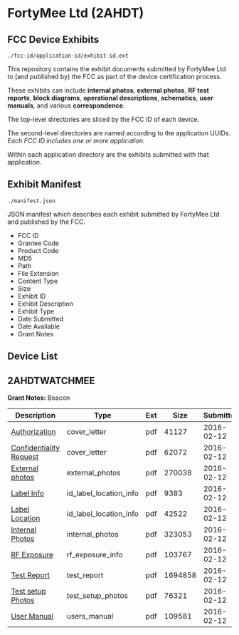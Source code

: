# FortyMee Ltd (2AHDT)
## FCC Device Exhibits

```
./fcc-id/application-id/exhibit-id.ext
```

This repository contains the exhibit documents submitted by FortyMee Ltd to (and published by) the FCC as part of the device certification process.

These exhibits can include **internal photos**, **external photos**, **RF test reports**, **block diagrams**, **operational descriptions**, **schematics**, **user manuals**, and various **correspondence**.

The top-level directories are sliced by the FCC ID of each device.

The second-level directories are named according to the application UUIDs. *Each FCC ID includes one or more application.*

Within each application directory are the exhibits submitted with that application. 

## Exhibit Manifest

```
./manifest.json
```

JSON manifest which describes each exhibit submitted by FortyMee Ltd and published by the FCC.

- FCC ID
- Grantee Code
- Product Code
- MD5
- Path
- File Extension
- Content Type
- Size
- Exhibit ID
- Exhibit Description
- Exhibit Type
- Date Submitted
- Date Available
- Grant Notes

## Device List
## 2AHDTWATCHMEE
**Grant Notes:** Beacon

| Description | Type | Ext | Size | Submitted | Available |
| ----------- | ---- | --- | ---- | --------- | --------- |
| [Authorization](2AHDTWATCHMEE/052050041711e9ab37f3eea2e8a7cdc7/2902492.pdf) | cover_letter | pdf | 41127 | 2016-02-12 | 2016-02-12 |
| [Confidentiality Request](2AHDTWATCHMEE/052050041711e9ab37f3eea2e8a7cdc7/2902493.pdf) | cover_letter | pdf | 62072 | 2016-02-12 | 2016-02-12 |
| [External photos](2AHDTWATCHMEE/052050041711e9ab37f3eea2e8a7cdc7/2902494.pdf) | external_photos | pdf | 270038 | 2016-02-12 | 2016-02-12 |
| [Label Info](2AHDTWATCHMEE/052050041711e9ab37f3eea2e8a7cdc7/2902496.pdf) | id_label_location_info | pdf | 9383 | 2016-02-12 | 2016-02-12 |
| [Label Location](2AHDTWATCHMEE/052050041711e9ab37f3eea2e8a7cdc7/2902497.pdf) | id_label_location_info | pdf | 42522 | 2016-02-12 | 2016-02-12 |
| [Internal Photos](2AHDTWATCHMEE/052050041711e9ab37f3eea2e8a7cdc7/2902495.pdf) | internal_photos | pdf | 323053 | 2016-02-12 | 2016-02-12 |
| [RF Exposure](2AHDTWATCHMEE/052050041711e9ab37f3eea2e8a7cdc7/2902501.pdf) | rf_exposure_info | pdf | 103767 | 2016-02-12 | 2016-02-12 |
| [Test Report](2AHDTWATCHMEE/052050041711e9ab37f3eea2e8a7cdc7/2902500.pdf) | test_report | pdf | 1694858 | 2016-02-12 | 2016-02-12 |
| [Test setup Photos](2AHDTWATCHMEE/052050041711e9ab37f3eea2e8a7cdc7/2902498.pdf) | test_setup_photos | pdf | 76321 | 2016-02-12 | 2016-02-12 |
| [User Manual](2AHDTWATCHMEE/052050041711e9ab37f3eea2e8a7cdc7/2902499.pdf) | users_manual | pdf | 109581 | 2016-02-12 | 2016-02-12 |
